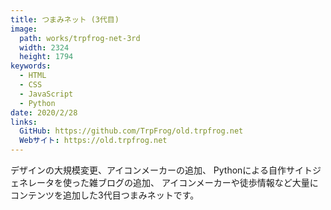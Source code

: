 ```yaml
---
title: つまみネット (3代目)
image: 
  path: works/trpfrog-net-3rd
  width: 2324
  height: 1794
keywords:
  - HTML
  - CSS
  - JavaScript
  - Python
date: 2020/2/28
links:
  GitHub: https://github.com/TrpFrog/old.trpfrog.net
  Webサイト: https://old.trpfrog.net
---
```


デザインの大規模変更、アイコンメーカーの追加、
Pythonによる自作サイトジェネレータを使った雑ブログの追加、
アイコンメーカーや徒歩情報など大量にコンテンツを追加した3代目つまみネットです。
